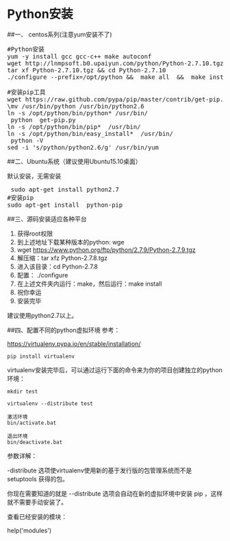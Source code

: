 # Python安装

##一、 centos系列(注意yum安装不了)

<pre>#Python安装
yum -y install gcc gcc-c++ make autoconf
wget http://lnmpsoft.b0.upaiyun.com/python/Python-2.7.10.tgz
tar xf Python-2.7.10.tgz && cd Python-2.7.10
./configure --prefix=/opt/python &&  make all  &&  make install

#安装pip工具
wget https://raw.github.com/pypa/pip/master/contrib/get-pip.py
\mv /usr/bin/python /usr/bin/python2.6 
ln -s /opt/python/bin/python* /usr/bin/
 python  get-pip.py
ln -s /opt/python/bin/pip*  /usr/bin/
ln -s /opt/python/bin/easy_install*  /usr/bin/
 python -V
sed -i 's/python/python2.6/g' /usr/bin/yum
</pre>

##二、Ubuntu系统（建议使用Ubuntu15.10桌面）

默认安装，无需安装
<pre> sudo apt-get install python2.7
#安装pip
sudo apt-get install  python-pip 
</pre>

##三、源码安装适应各种平台

1. 获得root权限
2.  到上述地址下载某种版本的python: wge
3.  wget https://www.python.org/ftp/python/2.7.9/Python-2.7.9.tgz
4.   解压缩：tar xfz Python-2.7.8.tgz
5.   进入该目录：cd Python-2.7.8
6.   配置： ./configure
7.   在上述文件夹内运行：make，然后运行：make install
8.   祝你幸运
9.   安装完毕

建议使用python2.7以上。


##四、配置不同的python虚拟环境
参考：

https://virtualenv.pypa.io/en/stable/installation/

```pip install virtualenv```

virtualenv安装完毕后，可以通过运行下面的命令来为你的项目创建独立的python环境：
 
```
mkdir test
 
virtualenv --distribute test

激活环境
bin/activate.bat

退出环境
bin/deactivate.bat

```
参数详解：

-distribute 选项使virtualenv使用新的基于发行版的包管理系统而不是 setuptools 获得的包。

你现在需要知道的就是 --distribute 选项会自动在新的虚拟环境中安装 pip ，这样就不需要手动安装了。

查看已经安装的模块：

help('modules')



